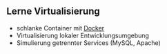 ##  Lerne Virtualisierung

- schlanke Container mit [Docker](https://www.docker.com/)
- Virtualisierung lokaler Entwicklungsumgebung
- Simulierung getrennter Services (MySQL, Apache)

